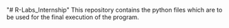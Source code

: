 "# R-Labs_Internship"
This repository contains the python files which are to be used for the final execution 
of the program. 

